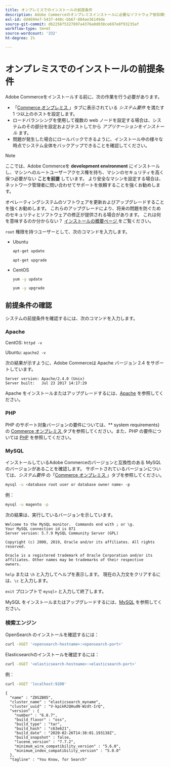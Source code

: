 ```yaml
---
title: オンプレミスでのインストールの前提条件
description: Adobe Commerceのオンプレミスインストールに必要なソフトウェア依存関係について詳しく説明します。
exl-id: dd4694e7-5437-440c-bb67-804ae36149de
source-git-commit: db2256f5327897a4376a0d038ce697e8f93235af
workflow-type: tm+mt
source-wordcount: '332'
ht-degree: 1%

---
```


# オンプレミスでのインストールの前提条件

Adobe Commerceをインストールする前に、次の作業を行う必要があります。

* 「[Commerce オンプレミス ](../system-requirements.md)」タブに表示されている *システム要件* を満たす 1 つ以上のホストを設定します。
* ロードバランシングを使用して複数の web ノードを設定する場合は、システムのその部分を設定およびテストしてから _アプリケーションをインストール_ ます。
* 問題が発生した場合にロールバックできるように、インストール中の様々な時点でシステム全体をバックアップできることを確認してください。

>[!NOTE]
>
>ここでは、Adobe Commerceを **development environment** にインストールし、マシンへのルートユーザーアクセス権を持ち、マシンのセキュリティを高く保つ必要がない **ことを前提** しています。 より安全なマシンを設定する場合は、ネットワーク管理者に問い合わせてサポートを依頼することを強くお勧めします。

オペレーティングシステムのソフトウェアを更新およびアップグレードすることを強くお勧めします。 これらのアップグレードにより、将来の問題を防ぐためのセキュリティとソフトウェアの修正が提供される場合があります。 これは何を意味するのか分からない？ [ インストールの概要ページ ](../overview.md) をご覧ください。

`root` 権限を持つユーザーとして、次のコマンドを入力します。

* Ubuntu

  ```bash
  apt-get update
  ```

  ```bash
  apt-get upgrade
  ```

* CentOS

  ```bash
  yum -y update
  ```

  ```bash
  yum -y upgrade
  ```

## 前提条件の確認

システムの前提条件を確認するには、次のコマンドを入力します。

### Apache

CentOS: `httpd -v`

Ubuntu: `apache2 -v`

次の結果が示すように、Adobe Commerceは Apache バージョン 2.4 をサポートしています。

```
Server version: Apache/2.4.0 (Unix)
Server built:   Jul 23 2017 14:17:29
```

Apache をインストールまたはアップグレードするには、[Apache](web-server/apache.md) を参照してください。

### PHP

PHP のサポート対象バージョンの要件については、** system requirements} の [Commerce オンプレミス ](../system-requirements.md) タブを参照してください。また、PHP の要件については [PHP](../system-requirements.md#php-settings) を参照してください。

### MySQL

インストールしているAdobe Commerceのバージョンと互換性のある MySQL のバージョンがあることを確認します。 サポートされているバージョンについては、*システム要件* の「[Commerce オンプレミス ](../system-requirements.md)」タブを参照してください。

```bash
mysql -u <database root user or database owner name> -p
```

例：

```bash
mysql -u magento -p
```

次の結果は、実行しているバージョンを示しています。

```
Welcome to the MySQL monitor.  Commands end with ; or \g.
Your MySQL connection id is 871
Server version: 5.7.9 MySQL Community Server (GPL)

Copyright (c) 2000, 2019, Oracle and/or its affiliates. All rights reserved.

Oracle is a registered trademark of Oracle Corporation and/or its
affiliates. Other names may be trademarks of their respective
owners.
```

`help` または `\h` と入力してヘルプを表示します。 現在の入力文をクリアするには、`\c` と入力します。

`exit` プロンプトで `mysql>` と入力して終了します。

MySQL をインストールまたはアップグレードするには、[MySQL](database/mysql.md) を参照してください。

### 検索エンジン

OpenSearch のインストールを確認するには：

```bash
curl -XGET '<opensearch-hostname>:<opensearch-port>'
```

Elasticsearchのインストールを確認するには：

```bash
curl -XGET '<elasticsearch-hostname>:<elasticsearch-port>'
```

例：

```bash
curl -XGET 'localhost:9200'
```

```
{
  "name" : "Z0S2B05",
  "cluster_name" : "elasticsearch_myname",
  "cluster_uuid" : "V-kpikRJQHudN-Wzdt-IrQ",
  "version" : {
    "number" : "6.8.7",
    "build_flavor" : "oss",
    "build_type" : "tar",
    "build_hash" : "c63e621",
    "build_date" : "2020-02-26T14:38:01.193138Z",
    "build_snapshot" : false,
    "lucene_version" : "7.7.2",
    "minimum_wire_compatibility_version" : "5.6.0",
    "minimum_index_compatibility_version" : "5.0.0"
  },
  "tagline" : "You Know, for Search"
```
